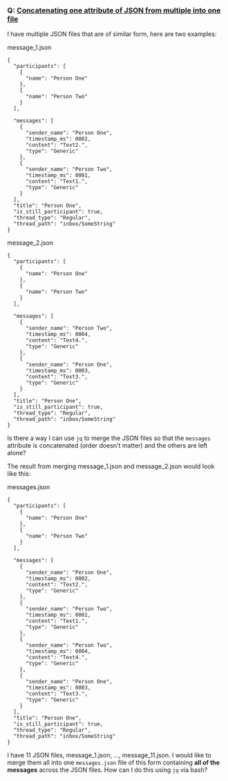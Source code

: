 ### Q: [Concatenating one attribute of JSON from multiple into one file](https://stackoverflow.com/questions/59975714/concatenating-one-attribute-of-json-from-multiple-into-one-file-using-jq)

I have multiple JSON files that are of similar form, here are two examples:

message_1.json
```
{
  "participants": [
    {
      "name": "Person One"
    },
    {
      "name": "Person Two"
    }
  ],

  "messages": [
    {
      "sender_name": "Person One",
      "timestamp_ms": 0002,
      "content": "Text2.",
      "type": "Generic"
    },
    {
      "sender_name": "Person Two",
      "timestamp_ms": 0001,
      "content": "Text1.",
      "type": "Generic"
    }
  ],
  "title": "Person One",
  "is_still_participant": true,
  "thread_type": "Regular",
  "thread_path": "inbox/SomeString"
}
```
message_2.json
```
{
  "participants": [
    {
      "name": "Person One"
    },
    {
      "name": "Person Two"
    }
  ],

  "messages": [
    {
      "sender_name": "Person Two",
      "timestamp_ms": 0004,
      "content": "Text4.",
      "type": "Generic"
    },
    {
      "sender_name": "Person One",
      "timestamp_ms": 0003,
      "content": "Text3.",
      "type": "Generic"
    }
  ],
  "title": "Person One",
  "is_still_participant": true,
  "thread_type": "Regular",
  "thread_path": "inbox/SomeString"
}
```


Is there a way I can use ```jq``` to merge the JSON files so that the ```messages``` attribute is concatenated (order doesn't matter) and the others are left alone?

The result from merging message_1.json and message_2.json would look like this:

messages.json
```
{
  "participants": [
    {
      "name": "Person One"
    },
    {
      "name": "Person Two"
    }
  ],

  "messages": [
    {
      "sender_name": "Person One",
      "timestamp_ms": 0002,
      "content": "Text2.",
      "type": "Generic"
    },
    {
      "sender_name": "Person Two",
      "timestamp_ms": 0001,
      "content": "Text1.",
      "type": "Generic"
    },
    {
      "sender_name": "Person Two",
      "timestamp_ms": 0004,
      "content": "Text4.",
      "type": "Generic"
    },
    {
      "sender_name": "Person One",
      "timestamp_ms": 0003,
      "content": "Text3.",
      "type": "Generic"
    }
  ],
  "title": "Person One",
  "is_still_participant": true,
  "thread_type": "Regular",
  "thread_path": "inbox/SomeString"
}
```

I have 11 JSON files, message_1.json, ..., message_11.json. I would like to merge them all into one ```messages.json``` file of this form containing **all of the messages** across the JSON files. How can I do this using ```jq``` via bash?


